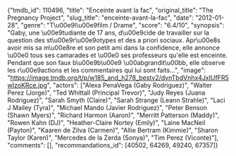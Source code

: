 {"tmdb_id": 110496, "title": "Enceinte avant la fac", "original_title": "The Pregnancy Project", "slug_title": "enceinte-avant-la-fac", "date": "2012-01-28", "genre": "T\u00e9l\u00e9film / Drame", "score": "6.4/10", "synopsis": "Gaby, une \u00e9tudiante de 17 ans, d\u00e9cide de travailler sur la question des st\u00e9r\u00e9otypes et des a priori sociaux. Apr\u00e8s avoir mis sa m\u00e8re et son petit ami dans la confidence, elle annonce \u00e0 tous ses camarades et \u00e0 ses professeurs qu'elle est enceinte. Pendant que son faux b\u00e9b\u00e9 \u00abgrandit\u00bb, elle observe les r\u00e9actions et les commentaires qui lui sont faits...", "image": "https://image.tmdb.org/t/p/w185_and_h278_bestv2/dynTbdVnhx4JxIUfFR5wIzoKRce.jpg", "actors": ["Alexa PenaVega (Gaby Rodriguez)", "Walter Perez (Jorge)", "Ted Whittall (Principal Trevor)", "Judy Reyes (Juana Rodriguez)", "Sarah Smyth (Claire)", "Sarah Strange (Leann Strahle)", "Laci J Mailey (Tyra)", "Michael Mando (Javier Rodriguez)", "Peter Benson (Shawn Myers)", "Richard Harmon (Aaron)", "Merritt Patterson (Maddy)", "Rowen Kahn (DJ)", "Heather-Claire Nortey (Emily)", "Laine MacNeil (Payton)", "Kaaren de Zilva (Carmen)", "Allie Bertram (Kimmie)", "Sharon Taylor (Karen)", "Mercedes de la Zerda (Sonya)", "Tim Perez (Viconte)"], "comments": [], "recommandations_id": [40502, 64269, 49240, 67357]}